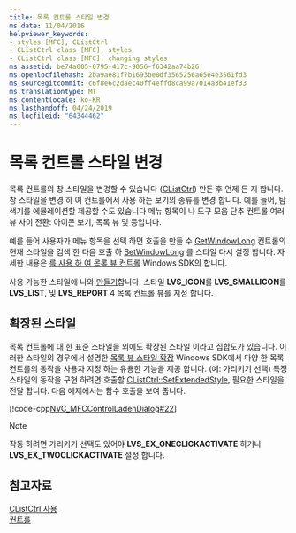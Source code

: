 ```yaml
---
title: 목록 컨트롤 스타일 변경
ms.date: 11/04/2016
helpviewer_keywords:
- styles [MFC], CListCtrl
- CListCtrl class [MFC], styles
- CListCtrl class [MFC], changing styles
ms.assetid: be74a005-0795-417c-9056-f6342aa74b26
ms.openlocfilehash: 2ba9ae81f7b1693be0df3565256a65e4e3561fd3
ms.sourcegitcommit: c6f8e6c2daec40ff4effd8ca99a7014a3b41ef33
ms.translationtype: MT
ms.contentlocale: ko-KR
ms.lasthandoff: 04/24/2019
ms.locfileid: "64344462"
---
```

# <a name="changing-list-control-styles"></a>목록 컨트롤 스타일 변경

목록 컨트롤의 창 스타일을 변경할 수 있습니다 ([CListCtrl](../mfc/reference/clistctrl-class.md)) 만든 후 언제 든 지 합니다. 창 스타일을 변경 하 여 컨트롤에서 사용 하는 보기의 종류를 변경 합니다. 예를 들어, 탐색기를 에뮬레이션할 제공할 수도 있습니다 메뉴 항목이 나 도구 모음 단추 컨트롤 여러 뷰 사이 전환: 아이콘 보기, 목록 뷰 및 등입니다.

예를 들어 사용자가 메뉴 항목을 선택 하면 호출을 만들 수 [GetWindowLong](/windows/desktop/api/winuser/nf-winuser-getwindowlonga) 컨트롤의 현재 스타일을 검색 한 다음 호출 하 [SetWindowLong](/windows/desktop/api/winuser/nf-winuser-setwindowlonga) 를 스타일 다시 설정 합니다. 자세한 내용은 [를 사용 하 여 목록 뷰 컨트롤](/windows/desktop/Controls/using-list-view-controls) Windows SDK의 합니다.

사용 가능한 스타일에 나와 [만들기](../mfc/reference/clistctrl-class.md#create)합니다. 스타일 **LVS_ICON**를 **LVS_SMALLICON**를 **LVS_LIST**, 및 **LVS_REPORT** 4 목록 컨트롤 뷰를 지정 합니다.

## <a name="extended-styles"></a>확장된 스타일

목록 컨트롤에 대 한 표준 스타일을 외에도 확장된 스타일 이라고 집합도가 있습니다. 이러한 스타일의 경우에서 설명한 [목록 뷰 스타일 확장](/windows/desktop/Controls/extended-list-view-styles) Windows SDK에서 다양 한 목록 컨트롤의 동작을 사용자 지정 하는 유용한 기능을 제공 합니다. (예: 가리키기 선택) 특정 스타일의 동작을 구현 하려면 호출할 [CListCtrl::SetExtendedStyle](../mfc/reference/clistctrl-class.md#setextendedstyle), 필요한 스타일을 전달 합니다. 다음 예제에서는 함수 호출을 보여 줍니다.

[!code-cpp[NVC_MFCControlLadenDialog#22](../mfc/codesnippet/cpp/changing-list-control-styles_1.cpp)]

> [!NOTE]
>  작동 하려면 가리키기 선택도 있어야 **LVS_EX_ONECLICKACTIVATE** 하거나 **LVS_EX_TWOCLICKACTIVATE** 설정 합니다.

## <a name="see-also"></a>참고자료

[CListCtrl 사용](../mfc/using-clistctrl.md)<br/>
[컨트롤](../mfc/controls-mfc.md)
